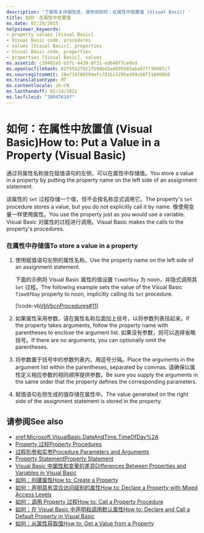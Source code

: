 ```yaml
---
description: '了解有关详细信息，请参阅如何：在属性中放置值 (Visual Basic) '
title: 如何：在属性中放置值
ms.date: 07/20/2015
helpviewer_keywords:
- property values [Visual Basic]
- Visual Basic code, procedures
- values [Visual Basic], properties
- Visual Basic code, properties
- properties [Visual Basic], values
ms.assetid: c39401e5-b5fc-4439-8f31-ed640f7ce6ed
ms.openlocfilehash: 62f5552f821fb98bd3a4695505aba5ff73b08fc7
ms.sourcegitcommit: 10e719780594efc781b15295e499c66f316068b8
ms.translationtype: MT
ms.contentlocale: zh-CN
ms.lasthandoff: 02/14/2021
ms.locfileid: "100476197"
---
```

# <a name="how-to-put-a-value-in-a-property-visual-basic"></a><span data-ttu-id="b527d-103">如何：在属性中放置值 (Visual Basic)</span><span class="sxs-lookup"><span data-stu-id="b527d-103">How to: Put a Value in a Property (Visual Basic)</span></span>

<span data-ttu-id="b527d-104">通过将属性名称放在赋值语句的左侧，可以在属性中存储值。</span><span class="sxs-lookup"><span data-stu-id="b527d-104">You store a value in a property by putting the property name on the left side of an assignment statement.</span></span>  
  
 <span data-ttu-id="b527d-105">该属性的 `Set` 过程存储一个值，但不会按名称显式调用它。</span><span class="sxs-lookup"><span data-stu-id="b527d-105">The property's `Set` procedure stores a value, but you do not explicitly call it by name.</span></span> <span data-ttu-id="b527d-106">像使用变量一样使用属性。</span><span class="sxs-lookup"><span data-stu-id="b527d-106">You use the property just as you would use a variable.</span></span> <span data-ttu-id="b527d-107">Visual Basic 对属性的过程进行调用。</span><span class="sxs-lookup"><span data-stu-id="b527d-107">Visual Basic makes the calls to the property's procedures.</span></span>  
  
### <a name="to-store-a-value-in-a-property"></a><span data-ttu-id="b527d-108">在属性中存储值</span><span class="sxs-lookup"><span data-stu-id="b527d-108">To store a value in a property</span></span>  
  
1. <span data-ttu-id="b527d-109">使用赋值语句左侧的属性名称。</span><span class="sxs-lookup"><span data-stu-id="b527d-109">Use the property name on the left side of an assignment statement.</span></span>  
  
     <span data-ttu-id="b527d-110">下面的示例将 Visual Basic 属性的值设置 `TimeOfDay` 为 noon，并隐式调用其 `Set` 过程。</span><span class="sxs-lookup"><span data-stu-id="b527d-110">The following example sets the value of the Visual Basic `TimeOfDay` property to noon, implicitly calling its `Set` procedure.</span></span>  
  
     [!code-vb[VbVbcnProcedures#11](~/samples/snippets/visualbasic/VS_Snippets_VBCSharp/VbVbcnProcedures/VB/Class1.vb#11)]  
  
2. <span data-ttu-id="b527d-111">如果属性采用参数，请在属性名称后面加上括号，以将参数列表括起来。</span><span class="sxs-lookup"><span data-stu-id="b527d-111">If the property takes arguments, follow the property name with parentheses to enclose the argument list.</span></span> <span data-ttu-id="b527d-112">如果没有参数，则可以选择省略括号。</span><span class="sxs-lookup"><span data-stu-id="b527d-112">If there are no arguments, you can optionally omit the parentheses.</span></span>  
  
3. <span data-ttu-id="b527d-113">将参数置于括号中的参数列表内，用逗号分隔。</span><span class="sxs-lookup"><span data-stu-id="b527d-113">Place the arguments in the argument list within the parentheses, separated by commas.</span></span> <span data-ttu-id="b527d-114">请确保以属性定义相应参数的相同顺序提供参数。</span><span class="sxs-lookup"><span data-stu-id="b527d-114">Be sure you supply the arguments in the same order that the property defines the corresponding parameters.</span></span>  
  
4. <span data-ttu-id="b527d-115">赋值语句右侧生成的值存储在属性中。</span><span class="sxs-lookup"><span data-stu-id="b527d-115">The value generated on the right side of the assignment statement is stored in the property.</span></span>  
  
## <a name="see-also"></a><span data-ttu-id="b527d-116">请参阅</span><span class="sxs-lookup"><span data-stu-id="b527d-116">See also</span></span>

- <xref:Microsoft.VisualBasic.DateAndTime.TimeOfDay%2A>
- [<span data-ttu-id="b527d-117">Property 过程</span><span class="sxs-lookup"><span data-stu-id="b527d-117">Property Procedures</span></span>](./property-procedures.md)
- [<span data-ttu-id="b527d-118">过程形参和实参</span><span class="sxs-lookup"><span data-stu-id="b527d-118">Procedure Parameters and Arguments</span></span>](./procedure-parameters-and-arguments.md)
- [<span data-ttu-id="b527d-119">Property Statement</span><span class="sxs-lookup"><span data-stu-id="b527d-119">Property Statement</span></span>](../../../language-reference/statements/property-statement.md)
- [<span data-ttu-id="b527d-120">Visual Basic 中属性和变量的差异</span><span class="sxs-lookup"><span data-stu-id="b527d-120">Differences Between Properties and Variables in Visual Basic</span></span>](./differences-between-properties-and-variables.md)
- [<span data-ttu-id="b527d-121">如何：创建属性</span><span class="sxs-lookup"><span data-stu-id="b527d-121">How to: Create a Property</span></span>](./how-to-create-a-property.md)
- [<span data-ttu-id="b527d-122">如何：声明具有混合访问级别的属性</span><span class="sxs-lookup"><span data-stu-id="b527d-122">How to: Declare a Property with Mixed Access Levels</span></span>](./how-to-declare-a-property-with-mixed-access-levels.md)
- [<span data-ttu-id="b527d-123">如何：调用 Property 过程</span><span class="sxs-lookup"><span data-stu-id="b527d-123">How to: Call a Property Procedure</span></span>](./how-to-call-a-property-procedure.md)
- [<span data-ttu-id="b527d-124">如何：在 Visual Basic 中声明和调用默认属性</span><span class="sxs-lookup"><span data-stu-id="b527d-124">How to: Declare and Call a Default Property in Visual Basic</span></span>](./how-to-declare-and-call-a-default-property.md)
- [<span data-ttu-id="b527d-125">如何：从属性获取值</span><span class="sxs-lookup"><span data-stu-id="b527d-125">How to: Get a Value from a Property</span></span>](./how-to-get-a-value-from-a-property.md)
